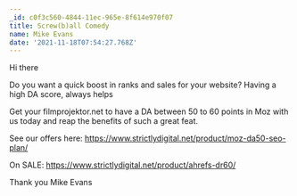 ```yaml
---
_id: c0f3c560-4844-11ec-965e-8f614e970f07
title: Screw(b)all Comedy
name: Mike Evans
date: '2021-11-18T07:54:27.768Z'
---
```

Hi there 
 
Do you want a quick boost in ranks and sales for your website? 
Having a high DA score, always helps 
 
Get your filmprojektor.net to have a DA between 50 to 60 points in Moz with us today and reap the benefits of such a great feat. 
 
See our offers here: 
https://www.strictlydigital.net/product/moz-da50-seo-plan/ 
 
On SALE: 
https://www.strictlydigital.net/product/ahrefs-dr60/ 
 
 
Thank you 
Mike Evans
